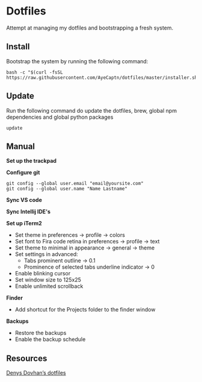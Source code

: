 # Dotfiles

Attempt at managing my dotfiles and bootstrapping a fresh system.

## Install

Bootstrap the system by running the following command:

```
bash -c "$(curl -fsSL https://raw.githubusercontent.com/AyeCaptn/dotfiles/master/installer.sh)"
```

## Update

Run the following command do update the dotfiles, brew, global npm dependencies and global python packages

```
update
```

## Manual

**Set up the trackpad**

**Configure git**

```
git config --global user.email "email@yoursite.com"
git config --global user.name "Name Lastname"
```

**Sync VS code**

**Sync Intellij IDE's**

**Set up iTerm2**

- Set theme in preferences -> profile -> colors
- Set font to Fira code retina in preferences -> profile -> text
- Set theme to minimal in appearance -> general -> theme
- Set settings in advanced:
    - Tabs prominent outline -> 0.1
    - Prominence of selected tabs underline indicator -> 0
- Enable blinking cursor
- Set window size to 125x25
- Enable unlimited scrollback

**Finder**

- Add shortcut for the Projects folder to the finder window

**Backups**

- Restore the backups
- Enable the backup schedule


## Resources

[Denys Dovhan’s dotfiles](https://github.com/denysdovhan/dotfiles)